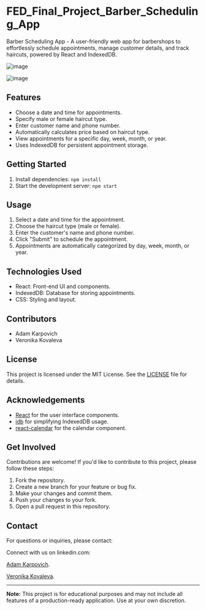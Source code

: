 # FED_Final_Project_Barber_Scheduling_App
Barber Scheduling App - A user-friendly web app for barbershops to effortlessly schedule appointments, manage customer details, and track haircuts, powered by React and IndexedDB.

![image](https://github.com/adamK563/FED_Final_Project_Barber_Scheduling_App/assets/83719998/e9b8e19e-fdf8-44c3-be91-d03264a83be7)

![image](https://github.com/adamK563/FED_Final_Project_Barber_Scheduling_App/assets/83719998/3d31cddd-1db9-4de2-9df4-b309a5a5b535)


## Features

- Choose a date and time for appointments.
- Specify male or female haircut type.
- Enter customer name and phone number.
- Automatically calculates price based on haircut type.
- View appointments for a specific day, week, month, or year.
- Uses IndexedDB for persistent appointment storage.

## Getting Started

1. Install dependencies: `npm install`
2. Start the development server: `npm start`

## Usage

1. Select a date and time for the appointment.
2. Choose the haircut type (male or female).
3. Enter the customer's name and phone number.
4. Click "Submit" to schedule the appointment.
5. Appointments are automatically categorized by day, week, month, or year.

## Technologies Used

- React: Front-end UI and components.
- IndexedDB: Database for storing appointments.
- CSS: Styling and layout.

## Contributors

- Adam Karpovich
- Veronika Kovaleva

## License

This project is licensed under the MIT License. See the [LICENSE](LICENSE) file for details.

## Acknowledgements

- [React](https://reactjs.org/) for the user interface components.
- [idb](https://www.npmjs.com/package/idb) for simplifying IndexedDB usage.
- [react-calendar](https://www.npmjs.com/package/react-calendar) for the calendar component.

## Get Involved

Contributions are welcome! If you'd like to contribute to this project, please follow these steps:

1. Fork the repository.
2. Create a new branch for your feature or bug fix.
3. Make your changes and commit them.
4. Push your changes to your fork.
5. Open a pull request in this repository.

## Contact

For questions or inquiries, please contact:

Connect with us on linkedin.com: 

[Adam Karpovich](https://www.linkedin.com/in/adam-karpovich-26038a206/).

[Veronika Kovaleva](https://www.linkedin.com/in/veronika-kovalev-5a2a40178/).

---

**Note:** This project is for educational purposes and may not include all features of a production-ready application. Use at your own discretion.

